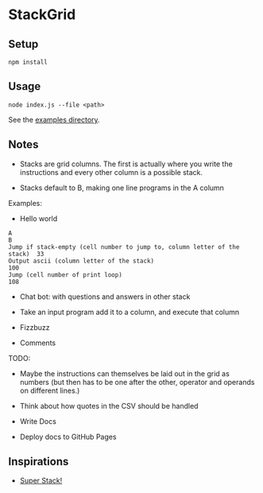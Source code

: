 # StackGrid

## Setup

```shell
npm install
```

## Usage

```shell
node index.js --file <path>
```

See the [examples directory](./examples/).

## Notes

- Stacks are grid columns. The first is actually where you write the instructions and every other column is a possible stack.

- Stacks default to B, making one line programs in the A column

Examples:

- Hello world

```
A                                                                         B
Jump if stack-empty (cell number to jump to, column letter of the stack)  33
Output ascii (column letter of the stack)                                 100
Jump (cell number of print loop)                                          108
```

- Chat bot: with questions and answers in other stack

- Take an input program add it to a column, and execute that column

- Fizzbuzz

- Comments

TODO:

- Maybe the instructions can themselves be laid out in the grid as numbers (but then has to be one after the other, operator and operands on different lines.)

- Think about how quotes in the CSV should be handled

- Write Docs

- Deploy docs to GitHub Pages

## Inspirations

- [Super Stack!](https://esolangs.org/wiki/Super_Stack)
